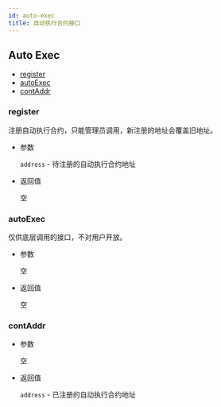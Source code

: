 ```yaml
---
id: auto-exec
title: 自动执行合约接口
---
```


<h2 class="hover-list">Auto Exec</h2>

* [register](#register)
* [autoExec](#autoExec)
* [contAddr](#contAddr)

### register

注册自动执行合约，只能管理员调用，新注册的地址会覆盖旧地址。

* 参数

    `address` - 待注册的自动执行合约地址

* 返回值

    空

### autoExec

仅供底层调用的接口，不对用户开放。

* 参数

    空

* 返回值

    空

### contAddr

* 参数

    空

* 返回值

    `address` - 已注册的自动执行合约地址
